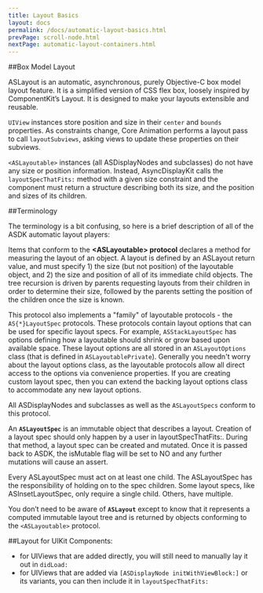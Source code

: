 ```yaml
---
title: Layout Basics
layout: docs
permalink: /docs/automatic-layout-basics.html
prevPage: scroll-node.html
nextPage: automatic-layout-containers.html
---
```


##Box Model Layout

ASLayout is an automatic, asynchronous, purely Objective-C box model layout feature. It is a simplified version of CSS flex box, loosely inspired by ComponentKit’s Layout. It is designed to make your layouts extensible and reusable.

`UIView` instances store position and size in their `center` and `bounds` properties. As constraints change, Core Animation performs a layout pass to call `layoutSubviews`, asking views to update these properties on their subviews. 

`<ASLayoutable>` instances (all ASDisplayNodes and subclasses) do not have any size or position information. Instead, AsyncDisplayKit calls the `layoutSpecThatFits:` method with a given size constraint and the component must return a structure describing both its size, and the position and sizes of its children.

##Terminology

The terminology is a bit confusing, so here is a brief description of all of the ASDK automatic layout players:

Items that conform to the **\<ASLayoutable\> protocol** declares a method for measuring the layout of an object.  A layout is defined by an ASLayout return value, and must specify 1) the size (but not position) of the layoutable object, and 2) the size and position of all of its immediate child objects. The tree recursion is driven by parents requesting layouts from their children in order to determine their size, followed by the parents setting the position of the children once the size is known.
 
This protocol also implements a "family" of layoutable protocols - the `AS{*}LayoutSpec` protocols. These protocols contain layout options that can be used for specific layout specs. For example, `ASStackLayoutSpec` has options defining how a layoutable should shrink or grow based upon available space. These layout options are all stored in an `ASLayoutOptions` class (that is defined in `ASLayoutablePrivate`). Generally you needn't worry about the layout options class, as the layoutable protocols allow all direct access to the options via convenience properties. If you are creating custom layout spec, then you can extend the backing layout options class to accommodate any new layout options.

All ASDisplayNodes and subclasses as well as the `ASLayoutSpecs` conform to this protocol. 

An **`ASLayoutSpec`** is an immutable object that describes a layout. Creation of a layout spec should only happen by a user in layoutSpecThatFits:. During that method, a layout spec can be created and mutated. Once it is passed back to ASDK, the isMutable flag will be set to NO and any further mutations will cause an assert.

Every ASLayoutSpec must act on at least one child. The ASLayoutSpec has the responsibility of holding on to the spec children. Some layout specs, like ASInsetLayoutSpec, only require a single child. Others, have multiple. 

You don’t need to be aware of **`ASLayout`** except to know that it represents a computed immutable layout tree and is returned by objects conforming to the `<ASLayoutable>` protocol.

##Layout for UIKit Components:
- for UIViews that are added directly, you will still need to manually lay it out in `didLoad:`
- for UIViews that are added via `[ASDisplayNode initWithViewBlock:]` or its variants, you can then include it in `layoutSpecThatFits:`

